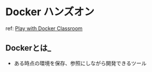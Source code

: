 # Docker ハンズオン

ref: [Play with Docker Classroom](https://training.play-with-docker.com/)

## Dockerとは_

- ある時点の環境を保存、参照にしながら開発できるツール

